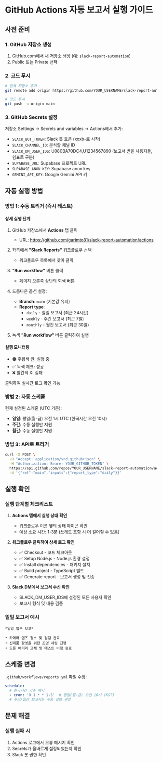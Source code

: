 # GitHub Actions 자동 보고서 실행 가이드

## 사전 준비

### 1. GitHub 저장소 생성
1. GitHub.com에서 새 저장소 생성 (예: `slack-report-automation`)
2. Public 또는 Private 선택

### 2. 코드 푸시
```bash
# 원격 저장소 추가
git remote add origin https://github.com/YOUR_USERNAME/slack-report-automation.git

# 코드 푸시
git push -u origin main
```

### 3. GitHub Secrets 설정
저장소 Settings → Secrets and variables → Actions에서 추가:

- `SLACK_BOT_TOKEN`: Slack 봇 토큰 (xoxb-로 시작)
- `SLACK_CHANNEL_ID`: 분석할 채널 ID
- `SLACK_DM_USER_IDS`: U080BA70DC4,U1234567890 (보고서 받을 사용자들, 쉼표로 구분)
- `SUPABASE_URL`: Supabase 프로젝트 URL
- `SUPABASE_ANON_KEY`: Supabase anon key
- `GEMINI_API_KEY`: Google Gemini API 키

## 자동 실행 방법

### 방법 1: 수동 트리거 (즉시 테스트)

#### 상세 실행 단계
1. GitHub 저장소에서 **Actions** 탭 클릭
   - URL: https://github.com/garimto81/slack-report-automation/actions

2. 좌측에서 **"Slack Reports"** 워크플로우 선택
   - 워크플로우 목록에서 찾아 클릭

3. **"Run workflow"** 버튼 클릭
   - 페이지 오른쪽 상단의 회색 버튼

4. 드롭다운 옵션 설정:
   - **Branch**: `main` (기본값 유지)
   - **Report type**: 
     - `daily` - 일일 보고서 (최근 24시간)
     - `weekly` - 주간 보고서 (최근 7일)
     - `monthly` - 월간 보고서 (최근 30일)

5. 녹색 **"Run workflow"** 버튼 클릭하여 실행

#### 실행 모니터링
- 🟠 주황색 원: 실행 중
- ✅ 녹색 체크: 성공
- ❌ 빨간색 X: 실패

클릭하여 실시간 로그 확인 가능

### 방법 2: 자동 스케줄
현재 설정된 스케줄 (UTC 기준):
- **일일**: 평일(월-금) 오전 1시 UTC (한국시간 오전 10시)
- **주간**: 수동 실행만 지원
- **월간**: 수동 실행만 지원

### 방법 3: API로 트리거
```bash
curl -X POST \
  -H "Accept: application/vnd.github+json" \
  -H "Authorization: Bearer YOUR_GITHUB_TOKEN" \
  https://api.github.com/repos/YOUR_USERNAME/slack-report-automation/actions/workflows/reports.yml/dispatches \
  -d '{"ref":"main","inputs":{"report_type":"daily"}}'
```

## 실행 확인

### 실행 단계별 체크리스트
1. **Actions 탭에서 실행 상태 확인**
   - 워크플로우 이름 옆의 상태 아이콘 확인
   - 예상 소요 시간: 1-3분 (쓰레드 포함 시 더 길어질 수 있음)

2. **워크플로우 클릭하여 상세 로그 확인**
   - ✅ Checkout - 코드 체크아웃
   - ✅ Setup Node.js - Node.js 환경 설정
   - ✅ Install dependencies - 패키지 설치
   - ✅ Build project - TypeScript 빌드
   - ✅ Generate report - 보고서 생성 및 전송

3. **Slack DM에서 보고서 수신 확인**
   - SLACK_DM_USER_IDS에 설정된 모든 사용자 확인
   - 보고서 형식 및 내용 검증

### 일일 보고서 예시
```
*일일 업무 보고*

• 카메라 렌즈 청소 및 점검 완료
• 신제품 촬영을 위한 조명 세팅 진행
• 드론 배터리 교체 및 테스트 비행 완료
```

## 스케줄 변경

`.github/workflows/reports.yml` 파일 수정:

```yaml
schedule:
  # 한국시간 기준 예시
  - cron: '0 1 * * 1-5'  # 평일(월-금) 오전 10시 (KST)
  # 주간/월간 보고서는 수동 실행 권장
```

## 문제 해결

### 실행 실패 시
1. Actions 로그에서 오류 메시지 확인
2. Secrets가 올바르게 설정되었는지 확인
3. Slack 봇 권한 확인